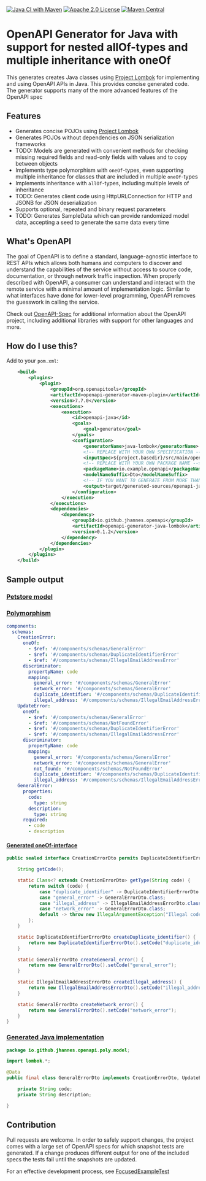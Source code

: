[![Java CI with Maven](https://github.com/jhannes/openapi-generator-java-lombok/actions/workflows/maven.yml/badge.svg)](https://github.com/jhannes/openapi-generator-java-lombok/actions/workflows/maven.yml)
[![Apache 2.0 License](https://img.shields.io/badge/License-Apache%202.0-blue.svg)](https://opensource.org/licenses/Apache-2.0)
[![Maven Central](https://maven-badges.herokuapp.com/maven-central/io.github.jhannes.openapi/openapi-generator-java-lombok/badge.svg)](https://maven-badges.herokuapp.com/maven-central/io.github.jhannes.openapi/openapi-generator-java-lombok)

# OpenAPI Generator for Java with support for nested allOf-types and multiple inheritance with oneOf

This generates creates Java classes using [Project Lombok](https://projectlombok.org/) for implementing and using OpenAPI APIs in Java. This provides concise generated code. The generator supports many of the more advanced features of the OpenAPI spec

## Features

* Generates concise POJOs using [Project Lombok](https://projectlombok.org/)
* Generates POJOs without dependencies on JSON serialization frameworks
* TODO: Models are generated with convenient methods for checking missing required fields and read-only fields with values and to copy between objects
* Implements type polymorphism with `oneOf`-types, even supporting multiple inheritance for classes that are included in multiple `oneOf`-types
* Implements inheritance with `allOf`-types, including multiple levels of inheritance
* TODO: Generates client code using HttpURLConnection for HTTP and JSONB for JSON deserialization
* Supports optional, repeated and binary request parameters
* TODO: Generates SampleData which can provide randomized model data, accepting a seed to generate the same data every time


## What's OpenAPI

The goal of OpenAPI is to define a standard, language-agnostic interface to REST APIs which allows both humans and computers to discover and understand the capabilities of the service without access to source code, documentation, or through network traffic inspection.
When properly described with OpenAPI, a consumer can understand and interact with the remote service with a minimal amount of implementation logic.
Similar to what interfaces have done for lower-level programming, OpenAPI removes the guesswork in calling the service.

Check out [OpenAPI-Spec](https://github.com/OAI/OpenAPI-Specification) for additional information about the OpenAPI project, including additional libraries with support for other languages and more.

## How do I use this?

Add to your `pom.xml`:

```xml
    <build>
        <plugins>
            <plugin>
                <groupId>org.openapitools</groupId>
                <artifactId>openapi-generator-maven-plugin</artifactId>
                <version>7.7.0</version>
                <executions>
                    <execution>
                        <id>openapi-java</id>
                        <goals>
                            <goal>generate</goal>
                        </goals>
                        <configuration>
                            <generatorName>java-lombok</generatorName>
                            <!-- REPLACE WITH YOUR OWN SPECIFICATION -->
                            <inputSpec>${project.basedir}/src/main/openapi-spec/openapi.yaml</inputSpec>
                            <!-- REPLACE WITH YOUR OWN PACKAGE NAME -->
                            <packageName>io.example.openapi</packageName>
                            <modelNameSuffix>Dto</modelNameSuffix>
                            <!-- IF YOU WANT TO GENERATE FROM MORE THAN ONE SPEC, YOU PROBABLY WANT SEVERAL OUTPUTS -->
                            <output>target/generated-sources/openapi-java</output>
                        </configuration>
                    </execution>
                </executions>
                <dependencies>
                    <dependency>
                        <groupId>io.github.jhannes.openapi</groupId>
                        <artifactId>openapi-generator-java-lombok</artifactId>
                        <version>0.1.2</version>
                    </dependency>
                </dependencies>
            </plugin>
        </plugins>
    </build>

```

## Sample output

### [Petstore model](https://github.com/jhannes/openapi-generator-java-lombok/tree/main/snapshotTests/snapshot/petstore/src/main/java/io/github/jhannes/openapi/petstore/model)

### [Polymorphism](https://github.com/jhannes/openapi-generator-java-lombok/blob/main/snapshotTests/input/poly.yaml)

```yaml
components:
  schemas:
    CreationError:
      oneOf:
        - $ref: '#/components/schemas/GeneralError'
        - $ref: '#/components/schemas/DuplicateIdentifierError'
        - $ref: '#/components/schemas/IllegalEmailAddressError'
      discriminator:
        propertyName: code
        mapping:
          general_error: '#/components/schemas/GeneralError'
          network_error: '#/components/schemas/GeneralError'
          duplicate_identifier: '#/components/schemas/DuplicateIdentifierError'
          illegal_address: '#/components/schemas/IllegalEmailAddressError'
    UpdateError:
      oneOf:
        - $ref: '#/components/schemas/GeneralError'
        - $ref: '#/components/schemas/NotFoundError'
        - $ref: '#/components/schemas/DuplicateIdentifierError'
        - $ref: '#/components/schemas/IllegalEmailAddressError'
      discriminator:
        propertyName: code
        mapping:
          general_error: '#/components/schemas/GeneralError'
          network_error: '#/components/schemas/GeneralError'
          not_found: '#/components/schemas/NotFoundError'
          duplicate_identifier: '#/components/schemas/DuplicateIdentifierError'
          illegal_address: '#/components/schemas/IllegalEmailAddressError'
    GeneralError:
      properties:
        code:
          type: string
        description:
          type: string
      required:
        - code
        - description
```

#### [Generated oneOf-interface](https://github.com/jhannes/openapi-generator-java-lombok/blob/main/snapshotTests/snapshot/poly/src/main/java/io/github/jhannes/openapi/poly/model/CreationErrorDto.java)

```java
public sealed interface CreationErrorDto permits DuplicateIdentifierErrorDto, GeneralErrorDto, IllegalEmailAddressErrorDto {

    String getCode();

    static Class<? extends CreationErrorDto> getType(String code) {
        return switch (code) {
            case "duplicate_identifier" -> DuplicateIdentifierErrorDto.class;
            case "general_error" -> GeneralErrorDto.class;
            case "illegal_address" -> IllegalEmailAddressErrorDto.class;
            case "network_error" -> GeneralErrorDto.class;
            default -> throw new IllegalArgumentException("Illegal code " + code);
        };
    }

    static DuplicateIdentifierErrorDto createDuplicate_identifier() {
        return new DuplicateIdentifierErrorDto().setCode("duplicate_identifier");
    }

    static GeneralErrorDto createGeneral_error() {
        return new GeneralErrorDto().setCode("general_error");
    }

    static IllegalEmailAddressErrorDto createIllegal_address() {
        return new IllegalEmailAddressErrorDto().setCode("illegal_address");
    }

    static GeneralErrorDto createNetwork_error() {
        return new GeneralErrorDto().setCode("network_error");
    }
}
```

### [Generated Java implementation](https://github.com/jhannes/openapi-generator-java-lombok/blob/main/snapshotTests/snapshot/poly/src/main/java/io/github/jhannes/openapi/poly/model/GeneralErrorDto.java)

```java
package io.github.jhannes.openapi.poly.model;

import lombok.*;

@Data
public final class GeneralErrorDto implements CreationErrorDto, UpdateErrorDto {

    private String code;
    private String description;

}
```

## Contribution

Pull requests are welcome. In order to safely support changes, the project comes with a large set of OpenAPI specs for which snapshot tests are generated. If a change produces different output for one of the included specs the tests fail until the snapshots are updated.

For an effective development process, see [FocusedExampleTest](https://github.com/jhannes/openapi-generator-java-lombok/blob/main/src/test/java/io/github/jhannes/openapi/javalombok/FocusedExampleTest.java)
